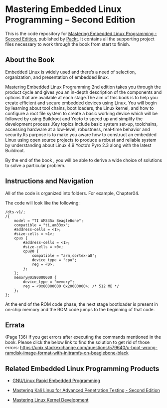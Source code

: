 # Mastering Embedded Linux Programming – Second Edition

This is the code repository for [Mastering Embedded Linux Programming - Second Edition](https://www.packtpub.com/networking-and-servers/mastering-embedded-linux-programming-second-edition?utm_source=github&utm_medium=repository&utm_campaign=9781787283282), published by [Packt](https://www.packtpub.com/?utm_source=github). It contains all the supporting project files necessary to work through the book from start to finish.

## About the Book
Embedded Linux is widely used and there’s a need of selection, organization, and presentation of embedded linux.

Mastering Embedded Linux Programming 2nd edition takes you through the product cycle and gives you an in-depth description of the components and options that are available at each stage.The aim of this book is to help you create efficient and secure embedded devices using Linux. You will begin by learning about tool chains, boot loaders, the Linux kernel, and how to configure a root file system to create a basic working device which will be followed by using Buildroot and Yocto to speed up and simplify the development process .Key topics include basic system set-up, toolchains, accessing hardware at a low-level, robustness, real-time behavior and security.Its purpose is to make you aware how to construct an embedded Linux using open source projects to produce a robust and reliable system by understanding about Linux 4.9 Yocto’s Pyro 2.3 along with the latest Buildroot.

By the end of the book , you will be able to derive a wide choice of solutions to solve a particular problem.

## Instructions and Navigation

All of the code is organized into folders. For example, Chapter04.


The code will look like the following:
```
/dts-v1/;
/{
    model = "TI AM335x BeagleBone";
    compatible = "ti,am33xx";
    #address-cells = <1>;
    #size-cells = <1>;
    cpus {
        #address-cells = <1>;
        #size-cells = <0>;
        cpu@0 {
            compatible = "arm,cortex-a8";
            device_type = "cpu";
            reg = <0>;
        };
    };
    memory@0x80000000 {
        device_type = "memory";
        reg = <0x80000000 0x20000000>; /* 512 MB */
    };
};
```

At the end of the ROM code phase, the next stage bootloader is present in on-chip memory and the ROM code jumps to the beginning of that code.

## Errata
	
(Page 136) If you get errors after executing the commands mentioned in the book. Please click the below link to find the solution to get rid of those errors:
	https://unix.stackexchange.com/questions/579640/u-boot-wrong-ramdisk-image-format-with-initramfs-on-beaglebone-black
	 

## Related Embedded Linux Programming Products

* [GNU/Linux Rapid Embedded Programming](https://www.packtpub.com/hardware-and-creative/gnulinux-rapid-embedded-programming?utm_source=github&utm_medium=repository&utm_campaign=9781786461803)

* [Mastering Kali Linux for Advanced Penetration Testing - Second Edition](https://www.packtpub.com/networking-and-servers/mastering-kali-linux-advanced-penetration-testing-second-edition?utm_source=github&utm_medium=repository&utm_campaign=9781787120235)

* [Mastering Linux Kernel Development](https://www.packtpub.com/application-development/mastering-linux-kernel-development?utm_source=github&utm_medium=repository&utm_campaign=9781785883057)

